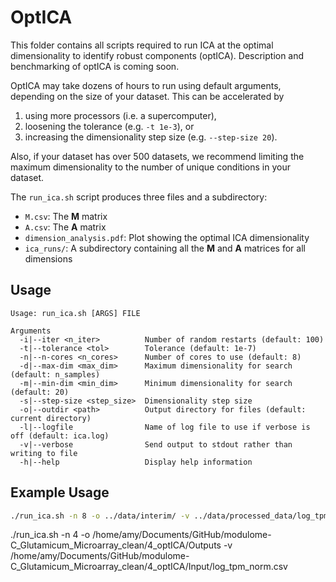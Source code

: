 # OptICA
This folder contains all scripts required to run ICA at the optimal dimensionality to identify robust components (optICA). Description and benchmarking of optICA is coming soon.

OptICA may take dozens of hours to run using default arguments, depending on the size of your dataset. This can be accelerated by
1. using more processors (i.e. a supercomputer),
1. loosening the tolerance (e.g. `-t 1e-3`), or
1. increasing the dimensionality step size (e.g. `--step-size 20`).

Also, if your dataset has over 500 datasets, we recommend limiting the maximum dimensionality to the number of unique conditions in your dataset.

The `run_ica.sh` script produces three files and a subdirectory:
- `M.csv`: The **M** matrix
- `A.csv`: The **A** matrix
- `dimension_analysis.pdf`: Plot showing the optimal ICA dimensionality
- `ica_runs/`: A subdirectory containing all the **M** and **A** matrices for all dimensions

## Usage
```
Usage: run_ica.sh [ARGS] FILE

Arguments
  -i|--iter <n_iter>	      Number of random restarts (default: 100)
  -t|--tolerance <tol>        Tolerance (default: 1e-7)
  -n|--n-cores <n_cores>      Number of cores to use (default: 8)
  -d|--max-dim <max_dim>      Maximum dimensionality for search (default: n_samples)
  -m|--min-dim <min_dim>      Minimum dimensionality for search (default: 20)
  -s|--step-size <step_size>  Dimensionality step size
  -o|--outdir <path>          Output directory for files (default: current directory)
  -l|--logfile                Name of log file to use if verbose is off (default: ica.log)
  -v|--verbose                Send output to stdout rather than writing to file
  -h|--help                   Display help information
```
## Example Usage
```bash
./run_ica.sh -n 8 -o ../data/interim/ -v ../data/processed_data/log_tpm_norm.csv
```

./run_ica.sh -n 4 -o /home/amy/Documents/GitHub/modulome-C_Glutamicum_Microarray_clean/4_optICA/Outputs -v /home/amy/Documents/GitHub/modulome-C_Glutamicum_Microarray_clean/4_optICA/Input/log_tpm_norm.csv

